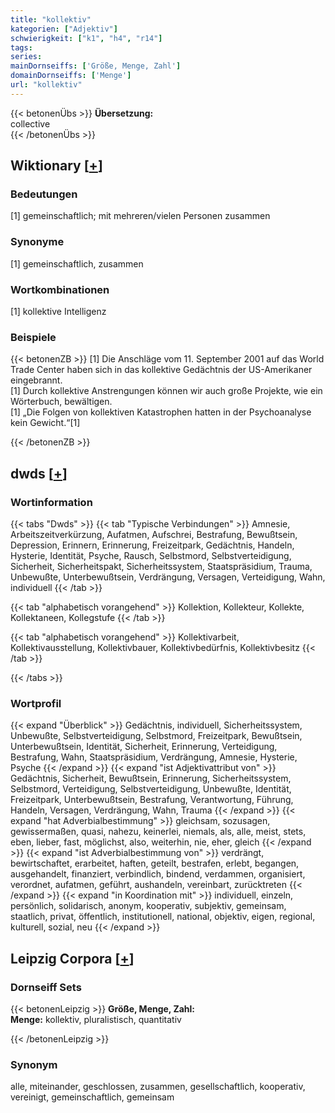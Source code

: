 ```yaml
---
title: "kollektiv"
kategorien: ["Adjektiv"]
schwierigkeit: ["k1", "h4", "r14"]
tags:
series:
mainDornseiffs: ['Größe, Menge, Zahl']
domainDornseiffs: ['Menge']
url: "kollektiv"
---
```


{{< betonenÜbs >}}
**Übersetzung:**  
collective  
{{< /betonenÜbs >}}

## Wiktionary [[+](https://de.wiktionary.org/wiki/kollektiv)]

### Bedeutungen
[1] gemeinschaftlich; mit mehreren/vielen Personen zusammen  

### Synonyme
[1] gemeinschaftlich, zusammen  

### Wortkombinationen
[1] kollektive Intelligenz  

### Beispiele
{{< betonenZB >}}
[1] Die Anschläge vom 11. September 2001 auf das World Trade Center haben sich in das kollektive Gedächtnis der US-Amerikaner eingebrannt.  
[1] Durch kollektive Anstrengungen können wir auch große Projekte, wie ein Wörterbuch, bewältigen.  
[1] „Die Folgen von kollektiven Katastrophen hatten in der Psychoanalyse kein Gewicht.“[1]  

{{< /betonenZB >}}


## dwds [[+](https://www.dwds.de/wb/kollektiv)]

### Wortinformation
{{< tabs "Dwds" >}}
{{< tab "Typische Verbindungen" >}}
Amnesie, Arbeitszeitverkürzung, Aufatmen, Aufschrei, Bestrafung, Bewußtsein, Depression, Erinnern, Erinnerung, Freizeitpark, Gedächtnis, Handeln, Hysterie, Identität, Psyche, Rausch, Selbstmord, Selbstverteidigung, Sicherheit, Sicherheitspakt, Sicherheitssystem, Staatspräsidium, Trauma, Unbewußte, Unterbewußtsein, Verdrängung, Versagen, Verteidigung, Wahn, individuell
{{< /tab >}}

{{< tab "alphabetisch vorangehend" >}}
Kollektion, Kollekteur, Kollekte, Kollektaneen, Kollegstufe
{{< /tab >}}

{{< tab "alphabetisch vorangehend" >}}
Kollektivarbeit, Kollektivausstellung, Kollektivbauer, Kollektivbedürfnis, Kollektivbesitz
{{< /tab >}}

{{< /tabs >}}

### Wortprofil
{{< expand "Überblick" >}} Gedächtnis, individuell, Sicherheitssystem, Unbewußte, Selbstverteidigung, Selbstmord, Freizeitpark, Bewußtsein, Unterbewußtsein, Identität, Sicherheit, Erinnerung, Verteidigung, Bestrafung, Wahn, Staatspräsidium, Verdrängung, Amnesie, Hysterie, Psyche {{< /expand >}}
{{< expand "ist Adjektivattribut von" >}} Gedächtnis, Sicherheit, Bewußtsein, Erinnerung, Sicherheitssystem, Selbstmord, Verteidigung, Selbstverteidigung, Unbewußte, Identität, Freizeitpark, Unterbewußtsein, Bestrafung, Verantwortung, Führung, Handeln, Versagen, Verdrängung, Wahn, Trauma {{< /expand >}}
{{< expand "hat Adverbialbestimmung" >}} gleichsam, sozusagen, gewissermaßen, quasi, nahezu, keinerlei, niemals, als, alle, meist, stets, eben, lieber, fast, möglichst, also, weiterhin, nie, eher, gleich {{< /expand >}}
{{< expand "ist Adverbialbestimmung von" >}} verdrängt, bewirtschaftet, erarbeitet, haften, geteilt, bestrafen, erlebt, begangen, ausgehandelt, finanziert, verbindlich, bindend, verdammen, organisiert, verordnet, aufatmen, geführt, aushandeln, vereinbart, zurücktreten {{< /expand >}}
{{< expand "in Koordination mit" >}} individuell, einzeln, persönlich, solidarisch, anonym, kooperativ, subjektiv, gemeinsam, staatlich, privat, öffentlich, institutionell, national, objektiv, eigen, regional, kulturell, sozial, neu {{< /expand >}}

## Leipzig Corpora [[+](https://corpora.uni-leipzig.de/en/res?word=kollektiv&corpusId=deu_newscrawl-public_2018)]

### Dornseiff Sets
{{< betonenLeipzig >}}
**Größe, Menge, Zahl:**  
**Menge:** kollektiv, pluralistisch, quantitativ  

{{< /betonenLeipzig >}}

### Synonym
alle, miteinander, geschlossen, zusammen, gesellschaftlich, kooperativ, vereinigt, gemeinschaftlich, gemeinsam

